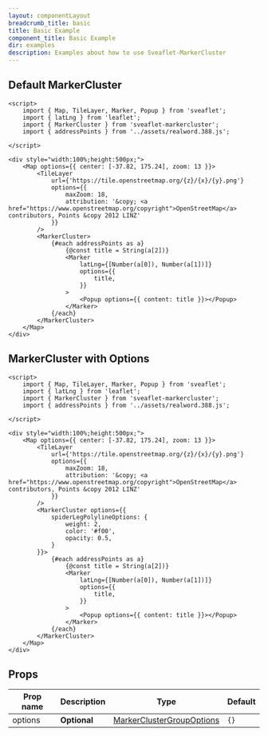```yaml
---
layout: componentLayout
breadcrumb_title: basic
title: Basic Example
component_title: Basic Example
dir: examples
description: Examples about how to use Sveaflet-MarkerCluster
---
```


## Default MarkerCluster

```svelte example csr
<script>
	import { Map, TileLayer, Marker, Popup } from 'sveaflet';
	import { latLng } from 'leaflet';
	import { MarkerCluster } from 'sveaflet-markercluster';
	import { addressPoints } from '../assets/realword.388.js';

</script>

<div style="width:100%;height:500px;">
	<Map options={{ center: [-37.82, 175.24], zoom: 13 }}>
		<TileLayer
			url={'https://tile.openstreetmap.org/{z}/{x}/{y}.png'}
			options={{
				maxZoom: 18,
				attribution: '&copy; <a href="https://www.openstreetmap.org/copyright">OpenStreetMap</a> contributors, Points &copy 2012 LINZ'
			}}
		/>
		<MarkerCluster>
			{#each addressPoints as a}
				{@const title = String(a[2])}
				<Marker
					latLng={[Number(a[0]), Number(a[1])]}
					options={{
						title,
					}}
				>
					<Popup options={{ content: title }}></Popup>
				</Marker>
			{/each}
		</MarkerCluster>
	</Map>
</div>
```

## MarkerCluster with Options

```svelte example csr
<script>
	import { Map, TileLayer, Marker, Popup } from 'sveaflet';
	import { latLng } from 'leaflet';
	import { MarkerCluster } from 'sveaflet-markercluster';
	import { addressPoints } from '../assets/realword.388.js';

</script>

<div style="width:100%;height:500px;">
	<Map options={{ center: [-37.82, 175.24], zoom: 13 }}>
		<TileLayer
			url={'https://tile.openstreetmap.org/{z}/{x}/{y}.png'}
			options={{
				maxZoom: 18,
				attribution: '&copy; <a href="https://www.openstreetmap.org/copyright">OpenStreetMap</a> contributors, Points &copy 2012 LINZ'
			}}
		/>
		<MarkerCluster options={{
			spiderLegPolylineOptions: {
				weight: 2,
				color: '#f00',
				opacity: 0.5,
			}
		}}>
			{#each addressPoints as a}
				{@const title = String(a[2])}
				<Marker
					latLng={[Number(a[0]), Number(a[1])]}
					options={{
						title,
					}}
				>
					<Popup options={{ content: title }}></Popup>
				</Marker>
			{/each}
		</MarkerCluster>
	</Map>
</div>
```

## Props

| Prop name | Description  | Type                                                                                                     | Default |
| --------- | ------------ | -------------------------------------------------------------------------------------------------------- | ------- |
| options   | **Optional** | [MarkerClusterGroupOptions](https://github.com/Leaflet/Leaflet.markercluster?tab=readme-ov-file#options) | `{}`    |
